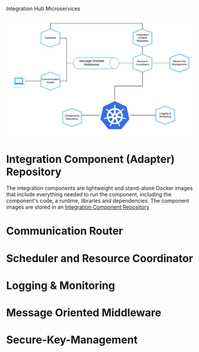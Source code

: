 Integration Hub Microservices

![Integration Hub Microservices](Assets/IntegrationHubMicroservices.png)


# Integration Component (Adapter) Repository

The integration components are lightweight and stand-alone Docker images that include everything needed to run the
component, including the component's code, a runtime, libraries and dependencies. The component images are stored in an
[Integration Component Repository](./IntegrationComponentRepository.md)

# Communication Router

# Scheduler and Resource Coordinator
# Logging & Monitoring
# Message Oriented Middleware
# Secure-Key-Management